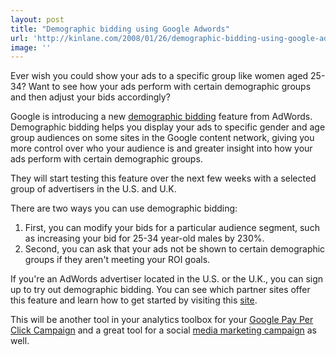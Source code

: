 ```yaml
---
layout: post
title: "Demographic bidding using Google Adwords"
url: 'http://kinlane.com/2008/01/26/demographic-bidding-using-google-adwords/'
image: ''
---
```


Ever wish you could show your ads to a specific group like women aged 25-34? Want to see how your ads perform with certain demographic groups and then adjust your bids accordingly?

Google is introducing a new [demographic bidding][1] feature from AdWords. Demographic bidding helps you display your ads to specific gender and age group audiences on some sites in the Google content network, giving you more control over who your audience is and greater insight into how your ads perform with certain demographic groups.

They will start testing this feature over the next few weeks with a selected group of advertisers in the U.S. and U.K.

There are two ways you can use demographic bidding:


  1. First, you can modify your bids for a particular audience segment, such as increasing your bid for 25-34 year-old males by 230%.
  2. Second, you can ask that your ads not be shown to certain demographic groups if they aren't meeting your ROI goals.

If you're an AdWords advertiser located in the U.S. or the U.K., you can sign up to try out demographic bidding. You can see which partner sites offer this feature and learn how to get started by visiting this [site][2].

This will be another tool in your analytics toolbox for your [Google Pay Per Click Campaign][3] and a great tool for a social [media marketing campaign][4] as well.

   [1]: http://adwords.google.com/support/bin/answer.py?answer=80588
   [2]: https://services.google.com/demographicbidding/
   [3]: http://www.oregonlocalsearch.com
   [4]: http://www.socialmediasquad.com
